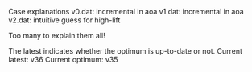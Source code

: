 Case explanations
v0.dat: incremental in aoa
v1.dat: incremental in aoa
v2.dat: intuitive guess for high-lift

Too many to explain them all!

The latest indicates whether the optimum is up-to-date or not.
Current latest: v36
Current optimum: v35